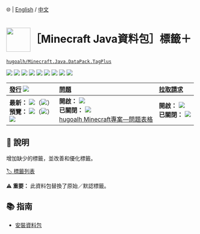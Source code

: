 🌐 | [English](./README.md) / [中文](./README.zh.md)

# <img align="center" src="https://i.imgur.com/s4ms8Qv.png" height="64px" />［Minecraft Java資料包］標籤＋

[`hugoalh/Minecraft.Java.DataPack.TagPlus`](https://github.com/hugoalh/Minecraft.Java.DataPack.TagPlus)

[![](https://img.shields.io/github/contributors/hugoalh/Minecraft.Java.DataPack.TagPlus?style=flat-square&logo=github)](https://github.com/hugoalh/Minecraft.Java.DataPack.TagPlus/graphs/contributors)
[![](https://img.shields.io/github/license/hugoalh/Minecraft.Java.DataPack.TagPlus?style=flat-square&logo=github)](https://github.com/hugoalh/Minecraft.Java.DataPack.TagPlus/blob/master/LICENSE.md)
![](https://img.shields.io/github/languages/count/hugoalh/Minecraft.Java.DataPack.TagPlus?style=flat-square&logo=github)
![](https://img.shields.io/github/languages/top/hugoalh/Minecraft.Java.DataPack.TagPlus?style=flat-square&logo=github)
![](https://img.shields.io/github/repo-size/hugoalh/Minecraft.Java.DataPack.TagPlus?style=flat-square&logo=github)
![](https://img.shields.io/github/languages/code-size/hugoalh/Minecraft.Java.DataPack.TagPlus?style=flat-square&logo=github)
![](https://img.shields.io/github/watchers/hugoalh/Minecraft.Java.DataPack.TagPlus?style=flat-square&logo=github)
![](https://img.shields.io/github/stars/hugoalh/Minecraft.Java.DataPack.TagPlus?style=flat-square&logo=github)
![](https://img.shields.io/github/forks/hugoalh/Minecraft.Java.DataPack.TagPlus?style=flat-square&logo=github)

| **[發行](https://github.com/hugoalh/Minecraft.Java.DataPack.TagPlus/releases)** ![](https://img.shields.io/github/downloads/hugoalh/Minecraft.Java.DataPack.TagPlus/total?style=flat-square&color=000000&label=%20) | **[問題](https://github.com/hugoalh/Minecraft.Java.DataPack.TagPlus/issues?q=is%3Aissue)** | **[拉取請求](https://github.com/hugoalh/Minecraft.Java.DataPack.TagPlus/pulls?q=is%3Apr)** |
|:----|:----|:----|
| **最新：** ![](https://img.shields.io/github/release/hugoalh/Minecraft.Java.DataPack.TagPlus?sort=semver&style=flat-square&color=000000&label=%20)（![](https://img.shields.io/github/release-date/hugoalh/Minecraft.Java.DataPack.TagPlus?style=flat-square&color=000000&label=%20)）<br />**預覽：** ![](https://img.shields.io/github/release/hugoalh/Minecraft.Java.DataPack.TagPlus?include_prereleases&sort=semver&style=flat-square&color=000000&label=%20)（![](https://img.shields.io/github/release-date-pre/hugoalh/Minecraft.Java.DataPack.TagPlus?style=flat-square&color=000000&label=%20)）<br />[![](https://img.shields.io/static/v1?style=flat-square&logo=curseforge&label=curseforge&message=%20&color=orange)](https://www.curseforge.com/minecraft/customization/tagplus) | **開啟：** ![](https://img.shields.io/github/issues-raw/hugoalh/Minecraft.Java.DataPack.TagPlus?style=flat-square&color=000000&label=%20)<br />**已關閉：** ![](https://img.shields.io/github/issues-closed-raw/hugoalh/Minecraft.Java.DataPack.TagPlus?style=flat-square&color=000000&label=%20)<br />[hugoalh Minecraft專案—問題表格](https://docs.google.com/forms/d/e/1FAIpQLSf7THj4zWMeT5vC4Hs3dx9nZLzUy0Tn7bS3unExHTw13g0ZuA/viewform?usp=sf_link) | **開啟：** ![](https://img.shields.io/github/issues-pr-raw/hugoalh/Minecraft.Java.DataPack.TagPlus?style=flat-square&color=000000&label=%20)<br />**已關閉：** ![](https://img.shields.io/github/issues-pr-closed-raw/hugoalh/Minecraft.Java.DataPack.TagPlus?style=flat-square&color=000000&label=%20) |

## 📜 說明

增加缺少的標籤，並改善和優化標籤。

[🏷 標籤列表](https://github.com/hugoalh/Minecraft.Java.DataPack.TagPlus/wiki)

**⚠ 重要：** 此資料包替換了原始／默認標籤。

## 📚 指南

- [安裝資料包](https://minecraft-zh.gamepedia.com/%E6%95%99%E7%A8%8B/%E5%AE%89%E8%A3%85%E6%95%B0%E6%8D%AE%E5%8C%85)
